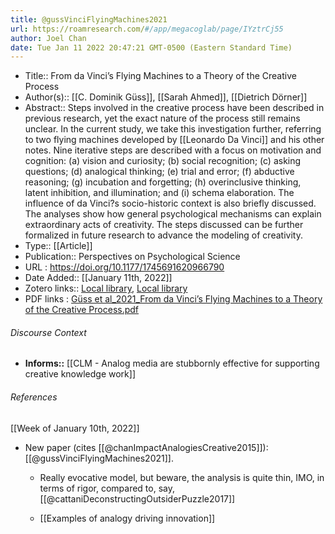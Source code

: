 ```yaml
---
title: @gussVinciFlyingMachines2021
url: https://roamresearch.com/#/app/megacoglab/page/IYztrCj55
author: Joel Chan
date: Tue Jan 11 2022 20:47:21 GMT-0500 (Eastern Standard Time)
---
```


- Title:: From da Vinci’s Flying Machines to a Theory of the Creative Process
- Author(s):: [[C. Dominik Güss]], [[Sarah Ahmed]], [[Dietrich Dörner]]
- Abstract:: Steps involved in the creative process have been described in previous research, yet the exact nature of the process still remains unclear. In the current study, we take this investigation further, referring to two flying machines developed by [[Leonardo Da Vinci]] and his other notes. Nine iterative steps are described with a focus on motivation and cognition: (a) vision and curiosity; (b) social recognition; (c) asking questions; (d) analogical thinking; (e) trial and error; (f) abductive reasoning; (g) incubation and forgetting; (h) overinclusive thinking, latent inhibition, and illumination; and (i) schema elaboration. The influence of da Vinci?s socio-historic context is also briefly discussed. The analyses show how general psychological mechanisms can explain extraordinary acts of creativity. The steps discussed can be further formalized in future research to advance the modeling of creativity.
- Type:: [[Article]]
- Publication:: Perspectives on Psychological Science
- URL : https://doi.org/10.1177/1745691620966790
- Date Added:: [[January 11th, 2022]]
- Zotero links:: [Local library](zotero://select/groups/2451508/items/A5ZW8S9Q), [Local library](https://www.zotero.org/groups/2451508/items/A5ZW8S9Q)
- PDF links : [Güss et al_2021_From da Vinci’s Flying Machines to a Theory of the Creative Process.pdf](zotero://open-pdf/groups/2451508/items/GKFK82MJ)

###### Discourse Context

- **Informs::** [[CLM - Analog media are stubbornly effective for supporting creative knowledge work]]

###### References

[[Week of January 10th, 2022]]

- New  paper (cites [[@chanImpactAnalogiesCreative2015]]): [[@gussVinciFlyingMachines2021]].

    - Really evocative model, but beware, the analysis is quite thin, IMO, in terms of rigor, compared to, say, [[@cattaniDeconstructingOutsiderPuzzle2017]]

    - [[Examples of analogy driving innovation]]
